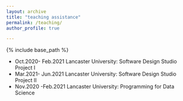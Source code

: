 ```yaml
---
layout: archive
title: "teaching assistance"
permalink: /teaching/
author_profile: true

---
```


{% include base_path %}

* Oct.2020- Feb.2021 Lancaster University: Software Design Studio Project I
* Mar.2021- Jun.2021 Lancaster University: Software Design Studio Project II
* Nov.2020 -Feb.2021 Lancaster University: Programming for Data Science



